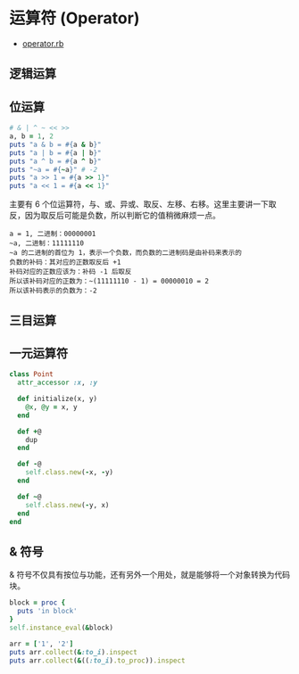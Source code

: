 # 运算符 (Operator)

- [operator.rb](src/operator.rb)

## 逻辑运算

## 位运算

```ruby
# & | ^ ~ << >>
a, b = 1, 2
puts "a & b = #{a & b}"
puts "a | b = #{a | b}"
puts "a ^ b = #{a ^ b}"
puts "~a = #{~a}" # -2
puts "a >> 1 = #{a >> 1}"
puts "a << 1 = #{a << 1}"
```

主要有 6 个位运算符，与、或、异或、取反、左移、右移。这里主要讲一下取反，因为取反后可能是负数，所以判断它的值稍微麻烦一点。

```
a = 1, 二进制：00000001
~a, 二进制：11111110
~a 的二进制的首位为 1，表示一个负数，而负数的二进制码是由补码来表示的
负数的补码：其对应的正数取反后 +1
补码对应的正数应该为：补码 -1 后取反
所以该补码对应的正数为：~(11111110 - 1) = 00000010 = 2
所以该补码表示的负数为：-2
```

## 三目运算

## 一元运算符

```ruby
class Point
  attr_accessor :x, :y

  def initialize(x, y)
    @x, @y = x, y
  end

  def +@
    dup
  end

  def -@
    self.class.new(-x, -y)
  end

  def ~@
    self.class.new(-y, x)
  end
end
```

## & 符号

& 符号不仅具有按位与功能，还有另外一个用处，就是能够将一个对象转换为代码块。

```ruby
block = proc {
  puts 'in block'
}
self.instance_eval(&block)

arr = ['1', '2']
puts arr.collect(&:to_i).inspect
puts arr.collect(&((:to_i).to_proc)).inspect
```
